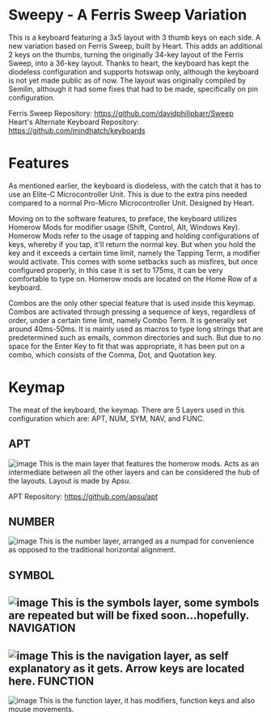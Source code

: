 # Sweepy - A Ferris Sweep Variation
This is a keyboard featuring a 3x5 layout with 3 thumb keys on each side. A new variation based on Ferris Sweep, built by Heart. This adds an additional 2 keys on the thumbs, turning the originally 34-key layout of the Ferris Sweep, into a 36-key layout. Thanks to heart, the keyboard has kept the diodeless configuration and supports hotswap only, although the keyboard is not yet made public as of now. The layout was originally compiled by Semilin, although it had some fixes that had to be made, specifically on pin configuration.

Ferris Sweep Repository: https://github.com/davidphilipbarr/Sweep </br>
Heart's Alternate Keyboard Repository: https://github.com/mindhatch/keyboards


# Features 
As mentioned earlier, the keyboard is diodeless, with the catch that it has to use an Elite-C Microcontroller Unit. This is due to the extra pins needed compared to a normal Pro-Micro Microcontroller Unit. Designed by Heart. 

Moving on to the software features, to preface, the keyboard utilizes Homerow Mods for modifier usage (Shift, Control, Alt, Windows Key). Homerow Mods refer to the usage of tapping and holding configurations of keys, whereby if you tap, it'll return the normal key. But when you hold the key and it exceeds a certain time limit, namely the Tapping Term, a modifier would activate. This comes with some setbacks such as misfires, but once configured properly, in this case it is set to 175ms, it can be very comfortable to type on. Homerow mods are located on the Home Row of a keyboard.

Combos are the only other special feature that is used inside this keymap. Combos are activated through pressing a sequence of keys, regardless of order, under a certain time limit, namely Combo Term. It is generally set around 40ms-50ms. It is mainly used as macros to type long strings that are predetermined such as emails, common directories and such. But due to no space for the Enter Key to fit that was appropriate, it has been put on a combo, which consists of the Comma, Dot, and Quotation key. 

# Keymap
The meat of the keyboard, the keymap. There are 5 Layers used in this configuration which are: APT, NUM, SYM, NAV, and FUNC. 

**APT**
---
![image](https://user-images.githubusercontent.com/83165406/178300973-b16fef5f-5829-46bb-9c6c-da11c6994113.png)
This is the main layer that features the homerow mods. Acts as an intermediate between all the other layers and can be considered the hub of the layouts. Layout is made by Apsu. 

APT Repository: https://github.com/apsu/apt

**NUMBER**
---
![image](https://user-images.githubusercontent.com/83165406/178301096-db472e74-b0fb-45e5-aed4-7b66848ba542.png)
This is the number layer, arranged as a numpad for convenience as opposed to the traditional horizontal alignment.

**SYMBOL**
---
![image](https://user-images.githubusercontent.com/83165406/178301186-69c8161a-2027-44c2-8830-a2d1f1ee9994.png)
This is the symbols layer, some symbols are repeated but will be fixed soon...hopefully.
**NAVIGATION**
---
![image](https://user-images.githubusercontent.com/83165406/178301387-2f0ce9ca-6976-4273-84dc-df01e35ade6f.png)
This is the navigation layer, as self explanatory as it gets. Arrow keys are located here.
**FUNCTION**
---
![image](https://user-images.githubusercontent.com/83165406/178301471-315a5e79-4ff3-4db1-8d6e-0416a41efb1e.png)
This is the function layer, it has modifiers, function keys and also mouse movements.


